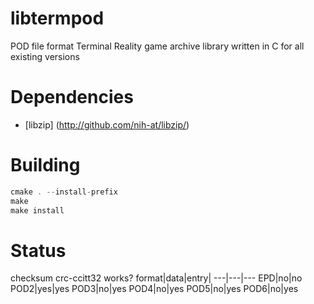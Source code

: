 # libtermpod
POD file format Terminal Reality game archive library written in C for all existing versions

# Dependencies
- [libzip] (http://github.com/nih-at/libzip/)

# Building

```c
cmake . --install-prefix
make
make install
```

# Status

checksum crc-ccitt32 works?
format|data|entry|
---|---|---
EPD|no|no
POD2|yes|yes
POD3|no|yes
POD4|no|yes
POD5|no|yes
POD6|no|yes


